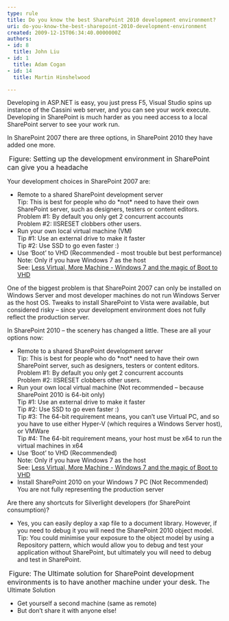 ```yaml
---
type: rule
title: Do you know the best SharePoint 2010 development environment?
uri: do-you-know-the-best-sharepoint-2010-development-environment
created: 2009-12-15T06:34:40.0000000Z
authors:
- id: 8
  title: John Liu
- id: 1
  title: Adam Cogan
- id: 14
  title: Martin Hinshelwood

---
```




<span class='intro'> 
  <p>Developing in ASP.NET is easy, you just press F5, Visual Studio spins up instance of the Cassini web server, and you can see your work execute. Developing in SharePoint is much harder as you need access to a local SharePoint server to see your work run.</p>
<p>In SharePoint 2007 there are three options, in SharePoint 2010 they have added one more.</p>
<img alt="" class="ms-rteCustom-ImageArea" src="/Standards/SoftwareDevelopment/RulesToBetterSharePoint/PublishingImages/SetupSPEnviroment.jpg" /> <font class="ms-rteCustom-FigureNormal" size="+0">Figure&#58; Setting up the development environment in SharePoint can give you a headache</font> 
 </span>

Your development choices in SharePoint 2007 are&#58;
<ul>
    <li>Remote to a shared SharePoint development server <br>
    Tip&#58; This is best for people who do *not* need to have their own SharePoint server, such as designers, testers or content editors.<br>
    Problem #1&#58; By default you only get 2 concurrent accounts<br>
    Problem #2&#58; IISRESET clobbers other users. </li>
    <li>Run your own local virtual machine (VM)<br>
    Tip #1&#58; Use an external drive to make it faster<br>
    Tip #2&#58; Use SSD to go even faster &#58;) </li>
    <li>Use ‘Boot’ to VHD (Recommended - most trouble but best performance)<br>
    Note&#58; Only if you have Windows 7 as the host <br>
    See&#58; <a href="http&#58;//www.hanselman.com/blog/LessVirtualMoreMachineWindows7AndTheMagicOfBootToVHD.aspx">Less Virtual, More Machine - Windows 7 and the magic of Boot to VHD</a> </li>
</ul>
<p>One of the biggest problem is that SharePoint 2007 can only be installed on Windows Server and most developer machines do not run Windows Server as the host OS. Tweaks to install SharePoint to Vista were available, but considered risky – since your development environment does not fully reflect the production server.</p>
In SharePoint 2010 – the scenery has changed a little. These are all your options now&#58;<br>
<ul>
    <li>Remote to a shared SharePoint development server <br>
    Tip&#58; This is best for people who do *not* need to have their own SharePoint server, such as designers, testers or content editors.<br>
    Problem #1&#58; By default you only get 2 concurrent accounts<br>
    Problem #2&#58; IISRESET clobbers other users. </li>
    <li>Run your own local virtual machine (Not recommended – because SharePoint 2010 is 64-bit only) <br>
    Tip #1&#58; Use an external drive to make it faster<br>
    Tip #2&#58; Use SSD to go even faster &#58;)<br>
    Tip #3&#58; The 64-bit requirement means, you can’t use Virtual PC, and so you have to use either Hyper-V (which requires a Windows Server host), or VMWare<br>
    Tip #4&#58; The 64-bit requirement means, your host must be x64 to run the virtual machines in x64 </li>
    <li>Use ‘Boot’ to VHD (Recommended) <br>
    Note&#58; Only if you have Windows 7 as the host<br>
    See&#58; <a href="http&#58;//www.hanselman.com/blog/LessVirtualMoreMachineWindows7AndTheMagicOfBootToVHD.aspx">Less Virtual, More Machine - Windows 7 and the magic of Boot to VHD</a> </li>
    <li>Install SharePoint 2010 on your Windows 7 PC (Not Recommended)<br>
    You are not fully representing the production server </li>
</ul>
Are there any shortcuts for Silverlight developers (for SharePoint consumption)? <br>
<ul>
    <li>Yes, you can easily deploy a xap file to a document library. However, if you need to debug it you will need the SharePoint 2010 object model. <br>
    Tip&#58; You could minimise your exposure to the object model by using a Repository pattern, which would allow you to debug and test your application without SharePoint, but ultimately you will need to debug and test in SharePoint. </li>
</ul>
<img alt="" class="ms-rteCustom-ImageArea" src="/Standards/SoftwareDevelopment/RulesToBetterSharePoint/PublishingImages/UltimateSolution.jpg" /> <font class="ms-rteCustom-FigureNormal" size="+0">Figure&#58; The Ultimate solution for SharePoint development environments is to have another machine under your desk.</font> The Ultimate Solution <br>
<ul>
    <li>Get yourself a second machine (same as remote) </li>
    <li>But don’t share it with anyone else! </li>
</ul>



